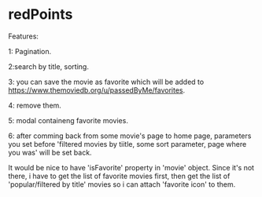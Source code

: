 # redPoints

Features: 

  1: Pagination.
  
  2:search by title, sorting.
  
  3: you can save the movie as favorite which will be added to https://www.themoviedb.org/u/passedByMe/favorites.
  
  4: remove them.
  
  5: modal containeng favorite movies.
  
  6: after comming back from some movie's page to home page, parameters you set before 'filtered movies by tiitle, some sort       parameter, page where you was' will be set back.
  
  It would be nice to have 'isFavorite' property in 'movie' object. Since it's not there, i have to get the list of favorite movies first, then get the list of 'popular/filtered by title' movies so i can attach 'favorite icon' to them.
